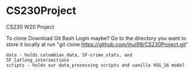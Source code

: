 # CS230Project
CS230 W20 Project

To clone
	Download Git Bash
	Login maybe?
	Go to the directory you want to store it locally at
	run "git clone https://github.com/jhui99/CS230Project.git"
	

	data - holds colombian_data, SF-crime_stats, and SF_latlong_intersections
	scripts - holds our data_processing scripts and vanilla VGG_16 model

